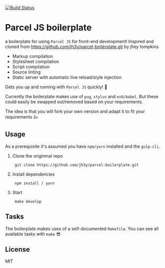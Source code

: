 [![Build Status](https://travis-ci.org/jh3y/parcel-boilerplate.svg?branch=master)](https://travis-ci.org/jh3y/parcel-boilerplate)

# Parcel JS boilerplate

a boilerplate for using `Parcel JS` for front-end development!
Inspired and cloned from https://github.com/jh3y/parcel-boilerplate.git by jhey tompkins

* Markup compilation
* Stylesheet compilation
* Script compilation
* Source linting
* Static server with automatic live reload/style injection

Gets you up and running with `Parcel JS` quickly! 🏃

Currently the boilerplate makes use of `pug`, `stylus` and `es6/babel`. But these could easily be swapped out/removed based on your requirements.

The idea is that _you_ will fork your own version and adapt it to fit your requirements 👍

## Usage

As a prerequisite it's assumed you have `npm/yarn` installed and the `gulp-cli`.

1. Clone the originmal repo

        git clone https://github.com/jh3y/parcel-boilerplate.git

2. Install dependencies

        npm install / yarn

3. Start

        make develop

## Tasks
The boilerplate makes uses of a self-documented `Makefile`. You can see all available tasks with `make` 😎

## License
MIT
